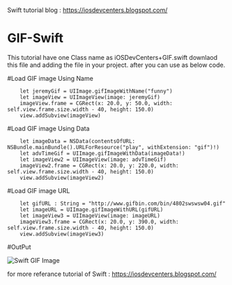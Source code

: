 
Swift tutorial blog :  https://iosdevcenters.blogspot.com/

# GIF-Swift

This tutorial have one Class name as iOSDevCenters+GIF.swift downlaod this file and adding the file in your project. after you can use as below code.

#Load GIF image Using Name

        let jeremyGif = UIImage.gifImageWithName("funny")
        let imageView = UIImageView(image: jeremyGif)
        imageView.frame = CGRect(x: 20.0, y: 50.0, width: self.view.frame.size.width - 40, height: 150.0)
        view.addSubview(imageView)

#Load GIF image Using Data

        let imageData = NSData(contentsOfURL: NSBundle.mainBundle().URLForResource("play", withExtension: "gif")!)
        let advTimeGif = UIImage.gifImageWithData(imageData!)
        let imageView2 = UIImageView(image: advTimeGif)
        imageView2.frame = CGRect(x: 20.0, y: 220.0, width: self.view.frame.size.width - 40, height: 150.0)
        view.addSubview(imageView2)

#Load GIF image URL

        let gifURL : String = "http://www.gifbin.com/bin/4802swswsw04.gif"
        let imageURL = UIImage.gifImageWithURL(gifURL)
        let imageView3 = UIImageView(image: imageURL)
        imageView3.frame = CGRect(x: 20.0, y: 390.0, width: self.view.frame.size.width - 40, height: 150.0)
        view.addSubview(imageView3)

#OutPut 

![Swift GIF Image](http://i.stack.imgur.com/5S6VQ.gif)

for more referance tutorial of Swift : https://iosdevcenters.blogspot.com/

